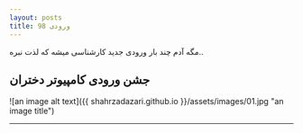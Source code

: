 ```yaml
---
layout: posts
title: ورودی 98
---
```


مگه آدم چند بار ورودی جدید کارشناسی میشه که لذت نبره.. 
  
## جشن ورودی کامپیوتر دختران


![an image alt text]({{ shahrzadazari.github.io }}/assets/images/01.jpg "an image title")


---

